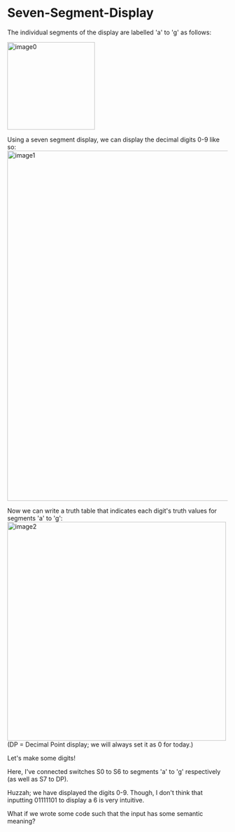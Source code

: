# Seven-Segment-Display

The individual segments of the display are labelled 'a' to 'g' as follows:

<img width="200" alt="image0" src="https://github.com/user-attachments/assets/1f0a866b-85b8-4f42-8091-5361f09630cb"/>

Using a seven segment display, we can display the decimal digits 0-9 like so:
<img width="800" alt="image1" src="https://github.com/user-attachments/assets/c93af443-7bce-458d-be98-0189bbff12ac" />

Now we can write a truth table that indicates each digit's truth values for segments 'a' to 'g':
<img width="500" alt="image2" src="https://github.com/user-attachments/assets/98852c33-7981-433a-924c-b1ebf9d7aa72" />
(DP = Decimal Point display; we will always set it as 0 for today.)

Let's make some digits!

Here, I've connected switches S0 to S6 to segments 'a' to 'g' respectively (as well as S7 to DP).


Huzzah; we have displayed the digits 0-9. Though, I don't think that inputting 01111101 to display a 6 is very intuitive.

What if we wrote some code such that the input has some semantic meaning? 



